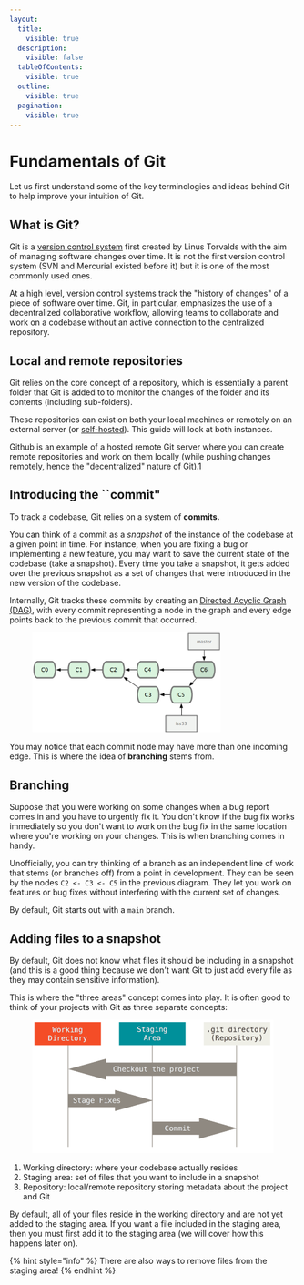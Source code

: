 ```yaml
---
layout:
  title:
    visible: true
  description:
    visible: false
  tableOfContents:
    visible: true
  outline:
    visible: true
  pagination:
    visible: true
---
```


# Fundamentals of Git

Let us first understand some of the key terminologies and ideas behind Git to help improve your intuition of Git.

## What is Git?

Git is a [version control system](https://www.atlassian.com/git/tutorials/what-is-version-control) first created by Linus Torvalds with the aim of managing software changes over time. It is not the first version control system (SVN and Mercurial existed before it) but it is one of the most commonly used ones.

At a high level, version control systems track the "history of changes" of a piece of software over time. Git, in particular, emphasizes the use of a decentralized collaborative workflow, allowing teams to collaborate and work on a codebase without an active connection to the centralized repository.

## Local and remote repositories

Git relies on the core concept of a repository, which is essentially a parent folder that Git is added to to monitor the changes of the folder and its contents (including sub-folders).

These repositories can exist on both your local machines or remotely on an external server (or [self-hosted](https://about.gitea.com/)). This guide will look at both instances.

Github is an example of a hosted remote Git server where you can create remote repositories and work on them locally (while pushing changes remotely, hence the "decentralized" nature of Git).1

## Introducing the \`\`commit"

To track a codebase, Git relies on a system of **commits.**

You can think of a commit as a _snapshot_ of the instance of the codebase at a given point in time. For instance, when you are fixing a bug or implementing a new feature, you may want to save the current state of the codebase (take a snapshot). Every time you take a snapshot, it gets added over the previous snapshot as a set of changes that were introduced in the new version of the codebase.

Internally, Git tracks these commits by creating an [Directed Acyclic Graph (DAG)](https://en.wikipedia.org/wiki/Directed\_acyclic\_graph), with every commit representing a node in the graph and every edge points back to the previous commit that occurred.

<figure><img src="../.gitbook/assets/image (3).png" alt="" width="331"><figcaption></figcaption></figure>

You may notice that each commit node may have more than one incoming edge. This is where the idea of **branching** stems from.

## Branching

Suppose that you were working on some changes when a bug report comes in and you have to urgently fix it. You don't know if the bug fix works immediately so you don't want to work on the bug fix in the same location where you're working on your changes. This is when branching comes in handy.

Unofficially, you can try thinking of a branch as an independent line of work that stems (or branches off) from a point in development. They can be seen by the nodes `C2 <- C3 <- C5` in the previous diagram. They let you work on features or bug fixes without interfering with the current set of changes.

By default, Git starts out with a `main` branch.

## Adding files to a snapshot

By default, Git does not know what files it should be including in a snapshot (and this is a good thing because we don't want Git to just add every file as they may contain sensitive information).

This is where the "three areas" concept comes into play. It is often good to think of your projects with Git as three separate concepts:

<figure><img src="../.gitbook/assets/areas.png" alt="" width="563"><figcaption></figcaption></figure>

1. Working directory: where your codebase actually resides
2. Staging area: set of files that you want to include in a snapshot
3. Repository: local/remote repository storing metadata about the project and Git

By default, all of your files reside in the working directory and are not yet added to the staging area. If you want a file included in the staging area, then you must first add it to the staging area (we will cover how this happens later on).

{% hint style="info" %}
There are also ways to remove files from the staging area!
{% endhint %}

